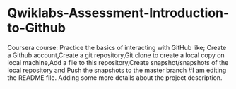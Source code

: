 # Qwiklabs-Assessment-Introduction-to-Github
Coursera course:  Practice the basics of interacting with GitHub like;  Create a Github account,Create a git repository,Git clone to create a local copy on local machine,Add a file to this repository,Create snapshot/snapshots of the local repository  and Push the snapshots to the master branch
#I am editing the README file. Adding some more details about the project description.

